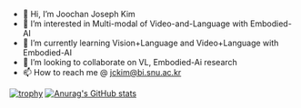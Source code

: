 - 👋 Hi, I’m Joochan Joseph Kim
- 👀 I’m interested in Multi-modal of Video-and-Language with Embodied-AI
- 🌱 I’m currently learning Vision+Language and Video+Language with Embodied-AI
- 💞️ I’m looking to collaborate on VL, Embodied-Ai research
- 📫 How to reach me @ jckim@bi.snu.ac.kr

<!---
TikaToka/TikaToka is a ✨ special ✨ repository because its `README.md` (this file) appears on your GitHub profile.
You can click the Preview link to take a look at your changes.
--->
[![trophy](https://github-profile-trophy.vercel.app/?username=TikaToka&theme=onedark)](https://github.com/ryo-ma/github-profile-trophy)
[![Anurag's GitHub stats](https://github-readme-stats.vercel.app/api?username=TikaToka)](https://github.com/anuraghazra/github-readme-stats)
